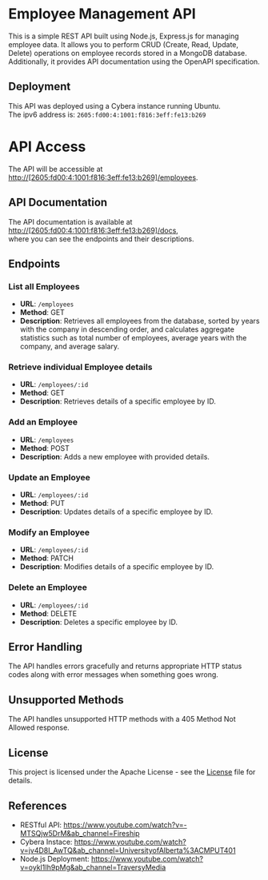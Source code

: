 # Employee Management API

This is a simple REST API built using Node.js, Express.js for managing employee data. It allows you to perform CRUD (Create, Read, Update, Delete) operations on employee records stored in a MongoDB database. Additionally, it provides API documentation using the OpenAPI specification.

## Deployment

This API was deployed using a Cybera instance running Ubuntu.   
The ipv6 address is: ``2605:fd00:4:1001:f816:3eff:fe13:b269``

# API Access

The API will be accessible at [http://[2605:fd00:4:1001:f816:3eff:fe13:b269]/employees](http://[2605:fd00:4:1001:f816:3eff:fe13:b269]/employees).

## API Documentation

The API documentation is available at [http://[2605:fd00:4:1001:f816:3eff:fe13:b269]/docs](http://[2605:fd00:4:1001:f816:3eff:fe13:b269]/docs),  
where you can see the endpoints and their descriptions.

## Endpoints

### List all Employees

- **URL**: `/employees`
- **Method**: GET
- **Description**: Retrieves all employees from the database, sorted by years with the company in descending order, and calculates aggregate statistics such as total number of employees, average years with the company, and average salary.

### Retrieve individual Employee details

- **URL**: `/employees/:id`
- **Method**: GET
- **Description**: Retrieves details of a specific employee by ID.

### Add an Employee

- **URL**: `/employees`
- **Method**: POST
- **Description**: Adds a new employee with provided details.

### Update an Employee

- **URL**: `/employees/:id`
- **Method**: PUT
- **Description**: Updates details of a specific employee by ID.

### Modify an Employee

- **URL**: `/employees/:id`
- **Method**: PATCH
- **Description**: Modifies details of a specific employee by ID.

### Delete an Employee

- **URL**: `/employees/:id`
- **Method**: DELETE
- **Description**: Deletes a specific employee by ID.

## Error Handling

The API handles errors gracefully and returns appropriate HTTP status codes along with error messages when something goes wrong.

## Unsupported Methods

The API handles unsupported HTTP methods with a 405 Method Not Allowed response.

## License

This project is licensed under the Apache License - see the [License](LICENSE) file for details.

## References
- RESTful API: https://www.youtube.com/watch?v=-MTSQjw5DrM&ab_channel=Fireship
- Cybera Instace: https://www.youtube.com/watch?v=jv4D8I_AwTQ&ab_channel=UniversityofAlberta%3ACMPUT401
- Node.js Deployment: https://www.youtube.com/watch?v=oykl1Ih9pMg&ab_channel=TraversyMedia



